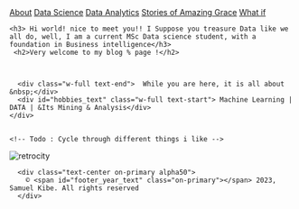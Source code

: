 <div class="topnav">
  <a class="active" href="#home">About</a>
  <a href="#news">Data Science</a>
  <a href="#contact">Data Analytics</a>
    <a href="#search">Stories of Amazing Grace</a>
    <a href="#about">What if</a>
  </div>
</div>



 <!-- Me section -->
 <section class="container">

<div class="me text-center flex">
    
    <h3> Hi world! nice to meet you!! I Suppose you treasure Data like we all do, well, I am a current MSc Data science student, with a foundation in Business intelligence</h3>
     <h2>Very welcome to my blog % page !</h2>



      <div class="w-full text-end">  While you are here, it is all about &nbsp;</div>
      <div id="hobbies_text" class="w-full text-start"> Machine Learning | DATA | &Its Mining & Analysis</div>
    </div>
    

    <!-- Todo : Cycle through different things i like -->
  </section>
  
![retrocity](https://github.com/samkibe/samkibe.github.io/assets/25104443/fc5547c9-c57d-4c30-b03b-70b684ac0e8f) 
<!-- ![retrocoding](https://github.com/samkibe/samkibe.github.io/assets/25104443/6edd7a26-6905-4d08-8d5b-661c3163e78a) -->
  <!-- Footer Section -->
  <footer class="footer bg-primary pb-3">
<div>
          <a href="https://github.com/" target="_blank"><i class="uil uil-github footer-icon mr-3 on-primary icon-medium"></i></a>
          <a href="https://twitter.com/" target="_blank"><i class="uil uil-twitter footer-icon mr-3 on-primary icon-medium"></i></a>
          <a href="https://ke.linkedin.com/in/" target="_blank"><i class="uil uil-linkedin footer-icon mr-3 on-primary icon-medium"></i></a>
        </div>


  
      <div class="text-center on-primary alpha50">
        © <span id="footer_year_text" class="on-primary"></span> 2023, Samuel Kibe. All rights reserved
      </div>
  </footer>

